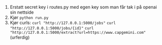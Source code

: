 1. Erstatt secret key i routes.py med egen key som man får tak i på openai sin nettside
2. Kjør ```python run.py```
3. Kjør curls:
```curl "http://127.0.0.1:5000/jobs"```
```curl "http://127.0.0.1:5000/jobs/{id}"```
```curl "http://127.0.0.1:5000/extract?url=https://www.capgemini.com"``` (urferdig)

